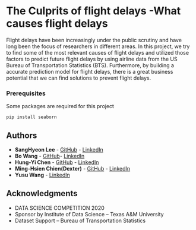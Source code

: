 # The Culprits of flight delays -What causes flight delays

Flight delays have been increasingly under the public scrutiny and have long been the focus of researchers in different areas.
In this project, we try to find some of the most relevant causes of flight delays and utilized those factors to predict future 
flight delays by using airline data from the US Bureau of Transportation Statistics (BTS). Furthermore, by building a accurate
prediction model for flight delays, there is a great business potential that we can find solutions to prevent flight delays.

### Prerequisites

Some packages are required for this project

```
pip install seaborn
```

## Authors

* **SangHyeon Lee** - [GitHub](https://github.com/Sanghyeon16) - [LinkedIn](https://www.linkedin.com/in/sanghyeon/)
* **Bo Wang** - [GitHub](https://github.com/FrancoisMoreau)- [LinkedIn](https://www.linkedin.com/in/bo-wang-b57296162/)
* **Hung-Yi Chen** - [GitHub](https://github.com/r03942139) - [LinkedIn](https://www.linkedin.com/in/hung-yi-chen-958616118/)
* **Ming-Hsien Chien(Dexter)** - [GitHub](https://github.com/marsii1017) - [LinkedIn](https://www.linkedin.com/in/minghsienchien/)
* **Yusu Wang** - [LinkedIn](https://www.linkedin.com/in/yusu-wang-b83776138/)

## Acknowledgments

* DATA SCIENCE COMPETITION 2020
* Sponsor by Institute of Data Science – Texas A&M University
* Dataset Support  – Bureau of Transportation Statistics


